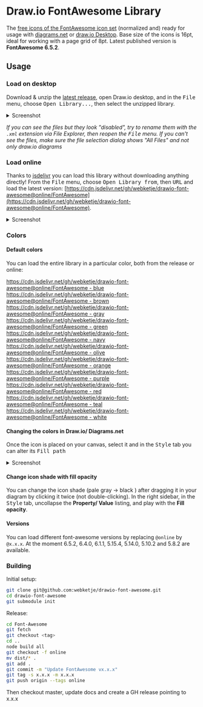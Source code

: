 # Draw.io FontAwesome Library

The [free icons of the FontAwesome icon set](https://fontawesome.com/icons?m=free) (normalized and) ready for usage with [diagrams.net](https://app.diagrams.net/) or [draw.io Desktop](https://github.com/jgraph/drawio-desktop). Base size of the icons is 16pt, ideal for working with a page grid of 8pt. Latest published version is **FontAwesome 6.5.2**.

## Usage

### Load on desktop

Download & unzip the [latest release](https://github.com/webketje/drawio-font-awesome/releases/latest), open Draw.io desktop,
and in the <kbd>File</kbd> menu, choose <kbd>Open Library...</kbd>, then select the unzipped library.

<details>
  <summary>Screenshot</summary>

![How to load this library on desktop](/assets/load-desktop.png)
</details>

*If you can see the files but they look "disabled", try to rename them with the `.xml` extension via File Explorer, then reopen the <kbd>File</kbd> menu. If you can't see the files, make sure the file selection dialog shows "All Files" and not only draw.io diagrams*

### Load online

Thanks to [jsdelivr](https://jsdelivr.com) you can load this library without downloading anything directly!
From the <kbd>File</kbd> menu, choose <kbd>Open Library from</kbd>, then <kbd>URL</kbd> and load the latest version:
[https://cdn.jsdelivr.net/gh/webketje/drawio-font-awesome@online/FontAwesome](https://cdn.jsdelivr.net/gh/webketje/drawio-font-awesome@online/FontAwesome).

<details>
  <summary>Screenshot</summary>

  ![How to load this library online](/assets/load-online.png)
</details>

### Colors
#### Default colors
You can load the entire library in a particular color, both from the release or online:

[https://cdn.jsdelivr.net/gh/webketje/drawio-font-awesome@online/FontAwesome - blue](https://cdn.jsdelivr.net/gh/webketje/drawio-font-awesome@online/FontAwesome%20-%20blue)  
[https://cdn.jsdelivr.net/gh/webketje/drawio-font-awesome@online/FontAwesome - brown](https://cdn.jsdelivr.net/gh/webketje/drawio-font-awesome@online/FontAwesome%20-%20brown)  
[https://cdn.jsdelivr.net/gh/webketje/drawio-font-awesome@online/FontAwesome - gray](https://cdn.jsdelivr.net/gh/webketje/drawio-font-awesome@online/FontAwesome%20-%20gray)  
[https://cdn.jsdelivr.net/gh/webketje/drawio-font-awesome@online/FontAwesome - green](https://cdn.jsdelivr.net/gh/webketje/drawio-font-awesome@online/FontAwesome%20-%20green)  
[https://cdn.jsdelivr.net/gh/webketje/drawio-font-awesome@online/FontAwesome - navy](https://cdn.jsdelivr.net/gh/webketje/drawio-font-awesome@online/FontAwesome%20-%20navy)  
[https://cdn.jsdelivr.net/gh/webketje/drawio-font-awesome@online/FontAwesome - olive](https://cdn.jsdelivr.net/gh/webketje/drawio-font-awesome@online/FontAwesome%20-%20olive)  
[https://cdn.jsdelivr.net/gh/webketje/drawio-font-awesome@online/FontAwesome - orange](https://cdn.jsdelivr.net/gh/webketje/drawio-font-awesome@online/FontAwesome%20-%20orange)  
[https://cdn.jsdelivr.net/gh/webketje/drawio-font-awesome@online/FontAwesome - purple](https://cdn.jsdelivr.net/gh/webketje/drawio-font-awesome@online/FontAwesome%20-%20purple)  
[https://cdn.jsdelivr.net/gh/webketje/drawio-font-awesome@online/FontAwesome - red](https://cdn.jsdelivr.net/gh/webketje/drawio-font-awesome@online/FontAwesome%20-%20red)  
[https://cdn.jsdelivr.net/gh/webketje/drawio-font-awesome@online/FontAwesome - teal](https://cdn.jsdelivr.net/gh/webketje/drawio-font-awesome@online/FontAwesome%20-%20teal)  
[https://cdn.jsdelivr.net/gh/webketje/drawio-font-awesome@online/FontAwesome - white](https://cdn.jsdelivr.net/gh/webketje/drawio-font-awesome@online/FontAwesome%20-%20white)

#### Changing the colors in Draw.io/ Diagrams.net

Once the icon is placed on your canvas, select it and in the <kbd>Style</kbd> tab you can alter its <kbd>Fill path</kbd>

<details>
  <summary>Screenshot</summary>

  ![How to load this library online](/assets/fill-path.png)
</details>

#### Change icon shade with fill opacity

You can change the icon shade (pale gray -> black ) after dragging it in your diagram by clicking it twice (not double-clicking).
In the right sidebar, in the <kbd>Style</kbd> tab, uncollapse the **Property/ Value** listing, and play with the **Fill opacity**.

#### Versions
You can load different font-awesome versions by replacing `@online` by `@x.x.x`. At the moment 6.5.2, 6.4.0, 6.1.1, 5.15.4, 5.14.0, 5.10.2 and 5.8.2 are available.

### Building

Initial setup:

```bash
git clone git@github.com:webketje/drawio-font-awesome.git
cd drawio-font-awesome
git submodule init
```

Release:

```bash
cd Font-Awesome
git fetch
git checkout <tag>
cd ..
node build all
git checkout -f online
mv dist/* .
git add .
git commit -m "Update FontAwesome vx.x.x"
git tag -s x.x.x -m x.x.x
git push origin --tags online
```

Then checkout master, update docs and create a GH release pointing to x.x.x